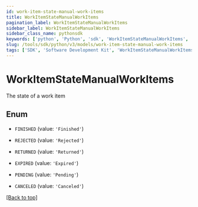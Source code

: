 ```yaml
---
id: work-item-state-manual-work-items
title: WorkItemStateManualWorkItems
pagination_label: WorkItemStateManualWorkItems
sidebar_label: WorkItemStateManualWorkItems
sidebar_class_name: pythonsdk
keywords: ['python', 'Python', 'sdk', 'WorkItemStateManualWorkItems', 'WorkItemStateManualWorkItems'] 
slug: /tools/sdk/python/v3/models/work-item-state-manual-work-items
tags: ['SDK', 'Software Development Kit', 'WorkItemStateManualWorkItems', 'WorkItemStateManualWorkItems']
---
```


# WorkItemStateManualWorkItems

The state of a work item

## Enum

* `FINISHED` (value: `'Finished'`)

* `REJECTED` (value: `'Rejected'`)

* `RETURNED` (value: `'Returned'`)

* `EXPIRED` (value: `'Expired'`)

* `PENDING` (value: `'Pending'`)

* `CANCELED` (value: `'Canceled'`)

[[Back to top]](#) 

